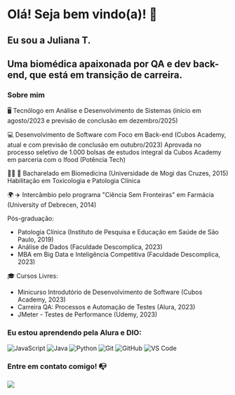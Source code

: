 # Olá! Seja bem vindo(a)! 👋

## Eu sou a Juliana T.
## Uma biomédica apaixonada por QA e dev back-end, que está em transição de carreira. 

### Sobre mim

🖥️ Tecnólogo em Análise e Desenvolvimento de Sistemas (início em agosto/2023 e previsão de conclusão em dezembro/2025)

💻 Desenvolvimento de Software com Foco em Back-end (Cubos Academy, atual e com previsão de conclusão em outubro/2023)
Aprovada no processo seletivo de 1.000 bolsas de estudos integral da Cubos Academy em parceria com o Ifood (Potência Tech)

👩‍🔬 🔬 Bacharelado em Biomedicina (Universidade de Mogi das Cruzes, 2015)<br>
Habilitação em Toxicologia e Patologia Clínica

🌍 ✈️ Intercâmbio pelo programa "Ciência Sem Fronteiras" em Farmácia (University of Debrecen, 2014)

Pós-graduação:<br>
<ul>
<li>Patologia Clínica (Instituto de Pesquisa e Educação em Saúde de São Paulo, 2019)</li>
<li>Análise de Dados (Faculdade Descomplica, 2023)</li>
<li>MBA em Big Data e Inteligência Competitiva (Faculdade Descomplica, 2023)</li>
</ul>
</html>

🎓 Cursos Livres:
<ul>
<li>Minicurso Introdutório de Desenvolvimento de Software (Cubos Academy, 2023)</li>
<li>Carreira QA: Processos e Automação de Testes (Alura, 2023)</li>
<li>JMeter - Testes de Performance (Udemy, 2023)</li>
</ul>

### Eu estou aprendendo pela Alura e DIO:

![JavaScript](https://img.shields.io/badge/javascript-%23323330.svg?style=for-the-badge&logo=javascript&logoColor=%23F7DF1E)
![Java](https://img.shields.io/badge/java-%23ED8B00.svg?style=for-the-badge&logo=openjdk&logoColor=white)
![Python](https://img.shields.io/badge/-python-6DA55F?style=for-the-badge&logo=python&logoColor=white)
![Git](https://img.shields.io/badge/git-%23F05033.svg?style=for-the-badge&logo=git&logoColor=white)
![GitHub](https://img.shields.io/badge/github-%23121011.svg?style=for-the-badge&logo=github&logoColor=white)
![VS Code](https://img.shields.io/badge/VS%20Code-0078d7.svg?style=for-the-badge&logo=visual-studio-code&logoColor=white)

### Entre em contato comigo! 📭
<div>
<a href="https://www.linkedin.com/in/juliana-toguti" target="_blank"><img src="https://img.shields.io/badge/-LinkedIn-%230077B5?style=for-the-badge&logo=linkedin&logoColor=white" target="_blank"></a>   
</div>
